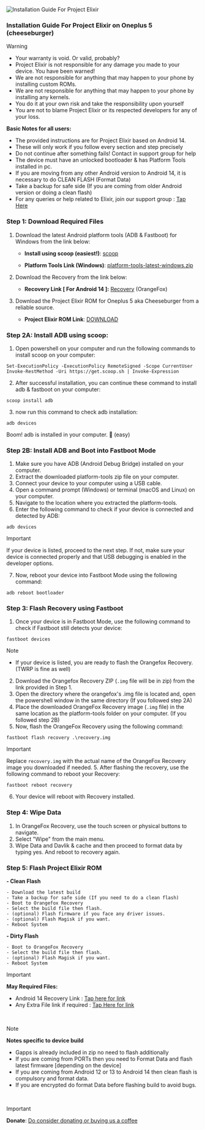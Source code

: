 ![Installation Guide For Project Elixir](https://i.imgur.com/42LxtAl.png)

### Installation Guide For Project Elixir on Oneplus 5 (cheeseburger)

> [!Warning]
>
> - Your warranty is void. Or valid, probably?
> - Project Elixir is not responsible for any damage you made to your device. You have been warned!
> - We are not responsible for anything that may happen to your phone by installing custom ROMs.
> - We are not responsible for anything that may happen to your phone by installing any kernels.
> - You do it at your own risk and take the responsibility upon yourself
> - You are not to blame Project Elixir or its respected developers for any of your loss.
>
> **Basic Notes for all users:**
>
> - The provided instructions are for Project Elixir based on Android 14.
> - These will only work if you follow every section and step precisely
> - Do not continue after something fails! Contact in support group for help
> - The device must have an unlocked bootloader & has Platform Tools installed in pc.
> - If you are moving from any other Android version to Android 14, it is necessary to do CLEAN FLASH (Format Data)
> - Take a backup for safe side (If you are coming from older Android version or doing a clean flash)
> - For any queries or help related to Elixir, join our support group : [Tap Here](https://telegram.me/Elixir_Discussion)

### Step 1: Download Required Files

1. Download the latest Android platform tools (ADB & Fastboot) for Windows from the link below:

   - **Install using scoop (easiest!)**: [scoop](https://scoop.sh)

   - **Platform Tools Link (Windows)**: [platform-tools-latest-windows.zip](https://dl.google.com/android/repository/platform-tools-latest-windows.zip)

2. Download the Recovery from the link below:

   - **Recovery Link [ For Android 14 ]:** [Recovery](https://sourceforge.net/projects/op5-5t/files/Android-12/OrangeFox/OrangeFox-R11.1_6_A12-Unofficial-OP5x5T.zip/download) (OrangeFox)

3. Download the Project Elixir ROM for Oneplus 5 aka Cheeseburger from a reliable source.
   - **Project Elixir ROM Link**: [DOWNLOAD](https://projectelixiros.com/download)

### Step 2A: Install ADB using scoop:

1. Open powershell on your computer and run the following commands to install scoop on your computer:

```
Set-ExecutionPolicy -ExecutionPolicy RemoteSigned -Scope CurrentUser
Invoke-RestMethod -Uri https://get.scoop.sh | Invoke-Expression
```

2. After successful installation, you can continue these command to install adb & fastboot on your computer:

```
scoop install adb
```

3. now run this command to check adb installation:

```
adb devices
```

Boom! adb is installed in your computer. 🎉 (easy)

### Step 2B: Install ADB and Boot into Fastboot Mode

1. Make sure you have ADB (Android Debug Bridge) installed on your computer.
2. Extract the downloaded platform-tools zip file on your computer.
3. Connect your device to your computer using a USB cable.
4. Open a command prompt (Windows) or terminal (macOS and Linux) on your computer.
5. Navigate to the location where you extracted the platform-tools.
6. Enter the following command to check if your device is connected and detected by ADB:

```
adb devices
```

> [!Important]
> If your device is listed, proceed to the next step. If not, make sure your device is connected properly and that USB debugging is enabled in the developer options.
7. Now, reboot your device into Fastboot Mode using the following command:

```
adb reboot bootloader
```

### Step 3: Flash Recovery using Fastboot

1. Once your device is in Fastboot Mode, use the following command to check if Fastboot still detects your device:
```
fastboot devices
```
> [!Note]
> - If your device is listed, you are ready to flash the Orangefox Recovery. (TWRP is fine as well)
2. Download the Orangefox Recovery ZIP (`.img` file will be in zip) from the link provided in Step 1.
3. Open the directory where the orangefox's .img file is located and, open the powershell window in the same directory (If you followed step 2A)
4. Place the downloaded OrangeFox Recovery image (`.img` file) in the same location as the platform-tools folder on your computer. (If you followed step 2B)
5. Now, flash the OrangeFox Recovery using the following command:
```
fastboot flash recovery .\recovery.img
```
> [!Important]
> Replace `recovery.img` with the actual name of the OrangeFox Recovery image you downloaded if needed. 5. After flashing the recovery, use the following command to reboot your Recovery:
```
fastboot reboot recovery
```
6. Your device will reboot with Recovery installed.

### Step 4: Wipe Data

1. In OrangeFox Recovery, use the touch screen or physical buttons to navigate.
2. Select "Wipe" from the main menu.
3. Wipe Data and Davlik & cache and then proceed to format data by typing yes. And reboot to recovery again.

### Step 5: Flash Project Elixir ROM
**- Clean Flash**
```
- Download the latest build
- Take a backup for safe side (If you need to do a clean flash)
- Boot to Orangefox Recovery
- Select the build file then flash.
- (optional) Flash firmware if you face any driver issues.
- (optional) Flash Magisk if you want.
- Reboot System
```

**- Dirty Flash**
```
- Boot to OrangeFox Recovery
- Select the build file then flash.
- (optional) Flash Magisk if you want.
- Reboot System
```

> [!Important] 
> **May Required Files:**
> - Android 14 Recovery Link : [Tap here for link](https://sourceforge.net/projects/project-elixir/files/fourteen)
> - Any Extra File link if required : [Tap Here for link](https://sourceforge.net/projects/project-elixir/files/fourteen)

<br>

> [!Note]
>  **Notes specific to device build**
> - Gapps is already included in zip no need to flash additionally
> - If you are coming from PORTs then you need to Format Data and flash latest firmware [depending on the device]
> - If you are coming from Android 12 or 13 to Android 14 then clean flash is compulsory and format data.
> - If you are encrypted do format Data before flashing build to avoid bugs.

<br>

> [!Important] 
> **Donate**: [Do consider donating or buying us a coffee](https://projectelixiros.com/donate)
